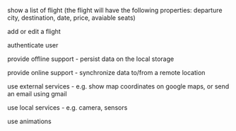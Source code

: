 
show a list of flight (the flight will have the following properties: departure city, destination, date, price, avaiable seats)

add or edit a flight

authenticate user

provide offline support - persist data on the local storage

provide online support - synchronize data to/from a remote location

use external services - e.g. show map coordinates on google maps, or send an email using gmail

use local services - e.g. camera, sensors

use animations
